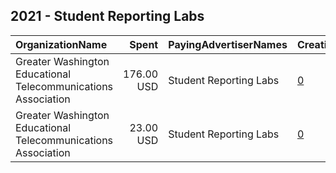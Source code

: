 ## 2021 - Student Reporting Labs 
|OrganizationName|Spent|PayingAdvertiserNames|CreativeUrls|Impressions|Genders|AgeBrackets|CountryCodes|BillingAddresses|CandidateBallotInformation|
|:---|---:|:---|:---|---:|:---|:---|:---|:---|:---|
|Greater Washington Educational Telecommunications Association|176.00 USD|Student Reporting Labs|[0](https://www.snap.com/political-ads/asset/619304e255a9bcbeb28823cf500a3e245cfc4ed3681d0112629273ef5092c214?mediaType=mp4)|130,444|||united states|US||
|Greater Washington Educational Telecommunications Association|23.00 USD|Student Reporting Labs|[0](https://www.snap.com/political-ads/asset/619304e255a9bcbeb28823cf500a3e245cfc4ed3681d0112629273ef5092c214?mediaType=mp4)|19,141|||united states|US||
